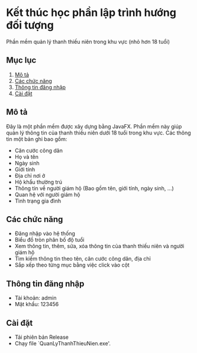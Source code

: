 # Kết thúc học phần lập trình hướng đối tượng
Phần mềm quản lý thanh thiếu niên trong khu vực (nhỏ hơn 18 tuổi)

## Mục lục
1. [Mô tả](#Mô-tả)
2. [Các chức năng](#Các-chức-năng)
3. [Thông tin đăng nhập](#Thông-tin-đăng-nhập)
4. [Cài đặt](#Cài-đặt)

## Mô tả

Đây là một phần mềm được xây dựng bằng JavaFX. Phần mềm này giúp quản lý thông tin của thanh thiếu
niên dưới 18 tuổi trong khu vực. Các thông tin một bản ghi bao gồm:
- Căn cước công dân
- Họ và tên
- Ngày sinh
- Giới tính
- Địa chỉ nơi ở
- Hộ khẩu thường trú
- Thông tin về người giám hộ (Bao gồm tên, giới tính, ngày sinh, ...)
- Quan hệ với người giám hộ
- Tình trạng gia đình

## Các chức năng
- Đăng nhập vào hệ thống
- Biểu đồ tròn phân bố độ tuổi
- Xem thông tin, thêm, sửa, xóa thông tin của thanh thiếu niên và người giám hộ
- Tìm kiếm thông tin theo tên, căn cước công dân, địa chỉ
- Sắp xếp theo từng mục bằng việc click vào cột

## Thông tin đăng nhập
- Tài khoản: admin
- Mật khẩu: 123456

## Cài đặt
- Tải phiên bản Release
- Chạy file `QuanLyThanhThieuNien.exe'.
